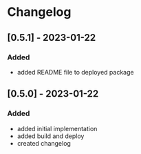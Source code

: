 # Changelog

## [0.5.1] - 2023-01-22

### Added

- added README file to deployed package


## [0.5.0] - 2023-01-22

### Added

- added initial implementation
- added build and deploy
- created changelog

